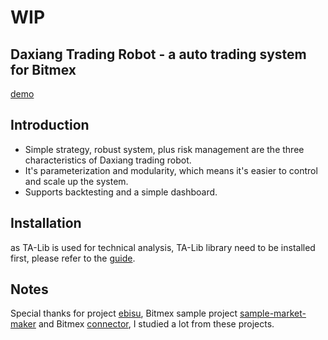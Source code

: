 # WIP

## Daxiang Trading Robot - a auto trading system for Bitmex    
[demo]()

## Introduction    
- Simple strategy, robust system, plus risk management are the three characteristics of Daxiang trading robot.      
- It's parameterization and modularity, which means it's easier to control and scale up the system.      
- Supports backtesting and a simple dashboard.   

## Installation  
as TA-Lib is used for technical analysis, TA-Lib library need to be installed first, please refer to the [guide](https://mrjbq7.github.io/ta-lib/install.html).

## Notes   
Special thanks for project [ebisu](https://github.com/noda-sin/ebisu), Bitmex sample project [sample-market-maker](https://github.com/BitMEX/sample-market-maker) and Bitmex [connector](https://github.com/BitMEX/api-connectors), I studied a lot from these projects. 